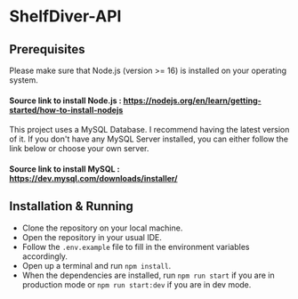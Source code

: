 # ShelfDiver-API

## Prerequisites

Please make sure that Node.js (version >= 16) is installed on your operating system.

#### Source link to install Node.js : https://nodejs.org/en/learn/getting-started/how-to-install-nodejs

This project uses a MySQL Database. I recommend having the latest version of it. If you don't have any MySQL Server installed, you can either follow the link below or choose your own server.

#### Source link to install MySQL : https://dev.mysql.com/downloads/installer/

## Installation & Running

- Clone the repository on your local machine.
- Open the repository in your usual IDE.
- Follow the `.env.example` file to fill in the environment variables accordingly.
- Open up a terminal and run `npm install`.
- When the dependencies are installed, run `npm run start` if you are in production mode or `npm run start:dev` if you are in dev mode.
